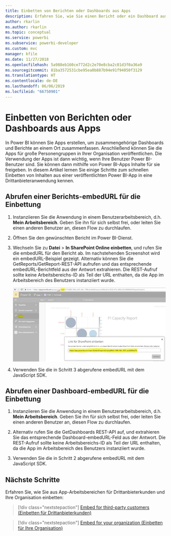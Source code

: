 ```yaml
---
title: Einbetten von Berichten oder Dashboards aus Apps
description: Erfahren Sie, wie Sie einen Bericht oder ein Dashboard aus einer Power BI-App anstatt aus einem App-Arbeitsbereich integrieren bzw. einbetten.
author: rkarlin
ms.author: rkarlin
ms.topic: conceptual
ms.service: powerbi
ms.subservice: powerbi-developer
ms.custom: mvc
manager: kfile
ms.date: 11/27/2018
ms.openlocfilehash: 5a988eb160ce772d2c2e70e8cba2c01d3f0a36a9
ms.sourcegitcommit: 81ba3572531cbe95ea0b887b94e91f94050f3129
ms.translationtype: HT
ms.contentlocale: de-DE
ms.lasthandoff: 06/06/2019
ms.locfileid: "66750901"
---
```

# <a name="embed-reports-or-dashboards-from-apps"></a>Einbetten von Berichten oder Dashboards aus Apps

In Power BI können Sie Apps erstellen, um zusammengehörige Dashboards und Berichte an einem Ort zusammenfassen. Anschließend können Sie die Apps für große Personengruppen in Ihrer Organisation veröffentlichen. Die Verwendung der Apps ist dann wichtig, wenn Ihre Benutzer Power BI-Benutzer sind. Sie können dann mithilfe von Power BI-Apps Inhalte für sie freigeben. In diesem Artikel lernen Sie einige Schritte zum schnellen Einbetten von Inhalten aus einer veröffentlichten Power BI-App in eine Drittanbieteranwendung kennen.

## <a name="grab-a-report-embedurl-for-embedding"></a>Abrufen einer Berichts-embedURL für die Einbettung

1. Instanziieren Sie die Anwendung in einem Benutzerarbeitsbereich, d.h. **Mein Arbeitsbereich**. Geben Sie ihn für sich selbst frei, oder leiten Sie einen anderen Benutzer an, diesen Flow zu durchlaufen.

2. Öffnen Sie den gewünschten Bericht im Power BI-Dienst.

3. Wechseln Sie zu **Datei** > **In SharePoint Online einbetten**, und rufen Sie die embedURL für den Bericht ab. Im nachstehenden Screenshot wird ein embedURL-Beispiel gezeigt. Alternativ können Sie die GetReports/GetReport-REST-API aufrufen und das entsprechende embedURL-Berichtfeld aus der Antwort extrahieren. Die REST-Aufruf sollte keine Arbeitsbereichs-ID als Teil der URL enthalten, da die App im Arbeitsbereich des Benutzers instanziiert wurde.

    ![Einbetten aus Apps](media/embed-from-apps/embed-from-app.png)

4. Verwenden Sie die in Schritt 3 abgerufene embedURL mit dem JavaScript SDK.

## <a name="grab-a-dashboard-embedurl-for-embedding"></a>Abrufen einer Dashboard-embedURL für die Einbettung

1. Instanziieren Sie die Anwendung in einem Benutzerarbeitsbereich, d.h. **Mein Arbeitsbereich**. Geben Sie ihn für sich selbst frei, oder leiten Sie einen anderen Benutzer an, diesen Flow zu durchlaufen.

2. Alternativ rufen Sie die GetDashboards REST-API auf, und extrahieren Sie das entsprechende Dashboard-embedURL-Feld aus der Antwort. Die REST-Aufruf sollte keine Arbeitsbereichs-ID als Teil der URL enthalten, da die App im Arbeitsbereich des Benutzers instanziiert wurde.

3. Verwenden Sie die in Schritt 2 abgerufene embedURL mit dem JavaScript SDK.

## <a name="next-steps"></a>Nächste Schritte

Erfahren Sie, wie Sie aus App-Arbeitsbereichen für Drittanbieterkunden und Ihre Organisation einbetten:

> [!div class="nextstepaction"]
>[Embed for third-party customers (Einbetten für Drittanbieterkunden)](embed-sample-for-customers.md)

> [!div class="nextstepaction"]
>[Embed for your organization (Einbetten für Ihre Organisation)](embed-sample-for-your-organization.md)
